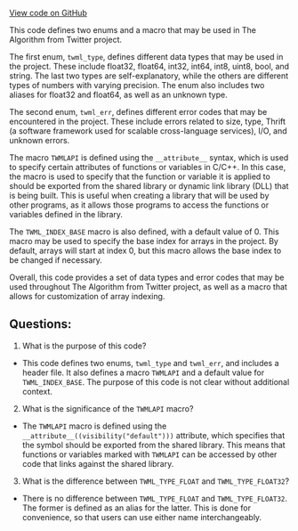 [View code on GitHub](https://github.com/misbahsy/the-algorithm/twml/libtwml/include/twml/defines.h)

This code defines two enums and a macro that may be used in The Algorithm from Twitter project. 

The first enum, `twml_type`, defines different data types that may be used in the project. These include float32, float64, int32, int64, int8, uint8, bool, and string. The last two types are self-explanatory, while the others are different types of numbers with varying precision. The enum also includes two aliases for float32 and float64, as well as an unknown type.

The second enum, `twml_err`, defines different error codes that may be encountered in the project. These include errors related to size, type, Thrift (a software framework used for scalable cross-language services), I/O, and unknown errors.

The macro `TWMLAPI` is defined using the `__attribute__` syntax, which is used to specify certain attributes of functions or variables in C/C++. In this case, the macro is used to specify that the function or variable it is applied to should be exported from the shared library or dynamic link library (DLL) that is being built. This is useful when creating a library that will be used by other programs, as it allows those programs to access the functions or variables defined in the library.

The `TWML_INDEX_BASE` macro is also defined, with a default value of 0. This macro may be used to specify the base index for arrays in the project. By default, arrays will start at index 0, but this macro allows the base index to be changed if necessary.

Overall, this code provides a set of data types and error codes that may be used throughout The Algorithm from Twitter project, as well as a macro that allows for customization of array indexing.
## Questions: 
 1. What is the purpose of this code?
- This code defines two enums, `twml_type` and `twml_err`, and includes a header file. It also defines a macro `TWMLAPI` and a default value for `TWML_INDEX_BASE`. The purpose of this code is not clear without additional context.

2. What is the significance of the `TWMLAPI` macro?
- The `TWMLAPI` macro is defined using the `__attribute__((visibility("default")))` attribute, which specifies that the symbol should be exported from the shared library. This means that functions or variables marked with `TWMLAPI` can be accessed by other code that links against the shared library.

3. What is the difference between `TWML_TYPE_FLOAT` and `TWML_TYPE_FLOAT32`?
- There is no difference between `TWML_TYPE_FLOAT` and `TWML_TYPE_FLOAT32`. The former is defined as an alias for the latter. This is done for convenience, so that users can use either name interchangeably.